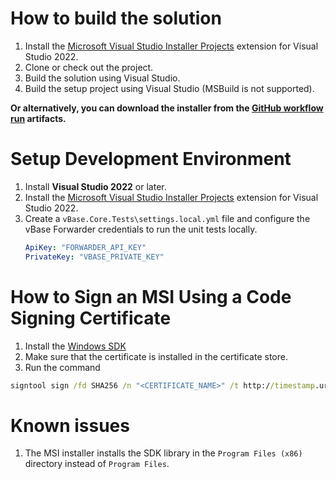 # How to build the solution

1. Install the [Microsoft Visual Studio Installer Projects](https://marketplace.visualstudio.com/items?itemName=VisualStudioClient.MicrosoftVisualStudio2022InstallerProjects) extension for Visual Studio 2022.
1. Clone or check out the project.
1. Build the solution using Visual Studio.
1. Build the setup project using Visual Studio (MSBuild is not supported).

**Or alternatively, you can download the installer from the
[GitHub workflow run](https://github.com/validityBase/vbase-cs/actions) artifacts.**

# Setup Development Environment

1. Install **Visual Studio 2022** or later.
2. Install the [Microsoft Visual Studio Installer Projects](https://marketplace.visualstudio.com/items?itemName=VisualStudioClient.MicrosoftVisualStudio2022InstallerProjects) extension for Visual Studio 2022.
3. Create a `vBase.Core.Tests\settings.local.yml` file and configure the vBase Forwarder credentials to run the unit tests locally.
   ```yaml
   ApiKey: "FORWARDER_API_KEY"
   PrivateKey: "VBASE_PRIVATE_KEY"
   ```

# How to Sign an MSI Using a Code Signing Certificate

1. Install the [Windows SDK](https://developer.microsoft.com/en-us/windows/downloads/windows-sdk/)
1. Make sure that the certificate is installed in the certificate store.
1. Run the command
```cmd
signtool sign /fd SHA256 /n "<CERTIFICATE_NAME>" /t http://timestamp.url.com /v "vBase.msi"
```

# Known issues
1. The MSI installer installs the SDK library in the `Program Files (x86)` directory instead of `Program Files`.
